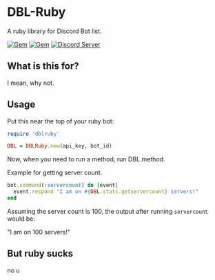 # DBL-Ruby

A ruby library for Discord Bot list.

[![Gem](https://img.shields.io/gem/v/discordrb.svg)](https://rubygems.org/gems/discordrb)
[![Gem](https://img.shields.io/gem/dt/discordrb.svg)](https://rubygems.org/gems/discordrb)
[![Discord Server](https://discordapp.com/api/guilds/134445052805120001/widget.png)](https://discord.gg/FznS7Ha)

## What is this for?

I mean, why not.

## Usage

Put this near the top of your ruby bot:

```ruby
require 'dblruby'

DBL = DBLRuby.new(api_key, bot_id)
```

Now, when you need to run a method, run DBL.method.

Example for getting server count.

```ruby
bot.command(:servercount) do |event|
  event.respond "I am on #{DBL.stats.getservercount} servers!"
end
```

Assuming the server count is 100, the output after running `servercount` would be:

"I am on 100 servers!"

## But ruby sucks

no u
